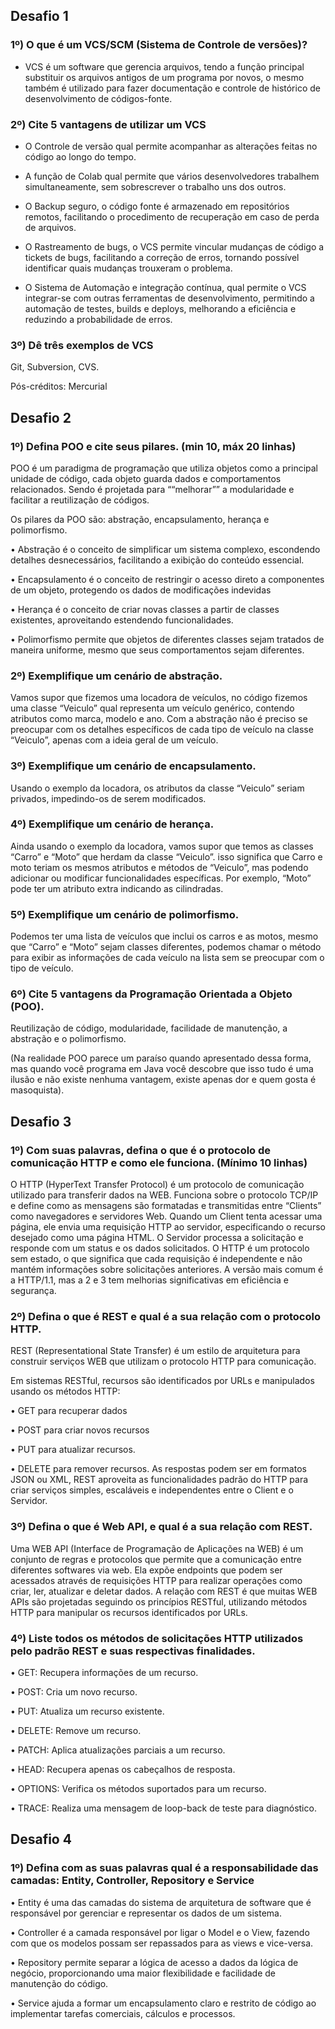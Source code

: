 ## Desafio 1

### 1º) O que é um VCS/SCM (Sistema de Controle de versões)?

 - VCS é um software que gerencia arquivos, tendo a função principal substituir os arquivos antigos de um programa por novos, o mesmo também é utilizado para fazer documentação e controle de histórico de desenvolvimento de códigos-fonte.

### 2º) Cite 5 vantagens de utilizar um VCS

- O Controle de versão qual permite acompanhar as alterações feitas no código ao longo do tempo.

- A função de Colab qual permite que vários desenvolvedores trabalhem simultaneamente, sem sobrescrever o trabalho uns dos outros.

- O Backup seguro, o código fonte é armazenado em repositórios remotos, facilitando o procedimento de recuperação em caso de perda de arquivos.

- O Rastreamento de bugs, o VCS permite vincular mudanças de código a tickets de bugs, facilitando a correção de erros, tornando possível identificar quais mudanças trouxeram o problema.

- O Sistema de Automação e integração contínua, qual permite o VCS integrar-se com outras ferramentas de desenvolvimento, permitindo a automação de testes, builds e deploys, melhorando a eficiência e reduzindo a probabilidade de erros.

### 3º) Dê três exemplos de VCS

Git, Subversion, CVS.

Pós-créditos: Mercurial

## Desafio 2

### 1º) Defina POO e cite seus pilares. (min 10, máx 20 linhas)

POO é um paradigma de programação que utiliza objetos como a principal unidade de código, cada objeto guarda dados e comportamentos relacionados. Sendo é projetada para ““melhorar”” a modularidade e facilitar a reutilização de códigos.

Os pilares da POO são: abstração, encapsulamento, herança e polimorfismo.

•	Abstração é o conceito de simplificar um sistema complexo, escondendo detalhes desnecessários, facilitando a exibição do conteúdo essencial.

•	Encapsulamento é o conceito de restringir o acesso direto a componentes de um objeto, protegendo os dados de modificações indevidas

•	Herança é o conceito de criar novas classes a partir de classes existentes, aproveitando estendendo funcionalidades.

•	Polimorfismo permite que objetos de diferentes classes sejam tratados de maneira uniforme, mesmo que seus comportamentos sejam diferentes.

### 2º) Exemplifique um cenário de abstração.

Vamos supor que fizemos uma locadora de veículos, no código fizemos uma classe “Veiculo” qual representa um veículo genérico, contendo atributos como marca, modelo e ano.
Com a abstração não é preciso se preocupar com os detalhes específicos de cada tipo de veículo na classe “Veiculo”, apenas com a ideia geral de um veículo.

### 3º) Exemplifique um cenário de encapsulamento.

Usando o exemplo da locadora, os atributos da classe “Veiculo” seriam privados, impedindo-os de serem modificados.

### 4º) Exemplifique um cenário de herança.

Ainda usando o exemplo da locadora, vamos supor que temos as classes “Carro” e “Moto” que herdam da classe “Veiculo”.
isso significa que Carro e moto teriam os mesmos atributos e métodos de “Veiculo”, mas podendo adicionar ou modificar funcionalidades específicas.
Por exemplo, “Moto” pode ter um atributo extra indicando as cilindradas.

### 5º) Exemplifique um cenário de polimorfismo.

Podemos ter uma lista de veículos que inclui os carros e as motos, mesmo que “Carro” e “Moto” sejam classes diferentes, podemos chamar o método para exibir as informações de cada veículo na lista sem se preocupar com o tipo de veículo.

### 6º) Cite 5 vantagens da Programação Orientada a Objeto (POO).

Reutilização de código, modularidade, facilidade de manutenção, a abstração e o polimorfismo.

(Na realidade POO parece um paraíso quando apresentado dessa forma, mas quando você programa em Java você descobre que isso tudo é uma ilusão e não existe nenhuma vantagem, existe apenas dor e quem gosta é masoquista).

## Desafio 3

### 1º) Com suas palavras, defina o que é o protocolo de comunicação HTTP e como ele funciona. (Mínimo 10 linhas)

O HTTP (HyperText Transfer Protocol) é um protocolo de comunicação utilizado para transferir dados na WEB. Funciona sobre o protocolo TCP/IP e define como as mensagens são formatadas e transmitidas entre “Clients” como navegadores e servidores Web. Quando um Client tenta acessar uma página, ele envia uma requisição HTTP ao servidor, especificando o recurso desejado como uma página HTML. O Servidor processa a solicitação e responde com um status e os dados solicitados. O HTTP é um protocolo sem estado, o que significa que cada requisição é independente e não mantém informações sobre solicitações anteriores. 
A versão mais comum é a HTTP/1.1, mas a 2 e 3 tem melhorias significativas em eficiência e segurança.

### 2º) Defina o que é REST e qual é a sua relação com o protocolo HTTP.

REST (Representational State Transfer) é um estilo de arquitetura para construir serviços WEB que utilizam o protocolo HTTP para comunicação.

Em sistemas RESTful, recursos são identificados por URLs e manipulados usando os métodos HTTP:

• GET para recuperar dados

• POST para criar novos recursos

• PUT para atualizar recursos.

• DELETE para remover recursos.
As respostas podem ser em formatos JSON ou XML, REST aproveita as funcionalidades padrão do HTTP para criar serviços simples, escaláveis e independentes entre o Client e o Servidor.

### 3º) Defina o que é Web API, e qual é a sua relação com REST.

Uma WEB API (Interface de Programação de Aplicações na WEB) é um conjunto de regras e protocolos que permite que a comunicação entre diferentes softwares via web. Ela expõe endpoints que podem ser acessados através de requisições HTTP para realizar operações como criar, ler, atualizar e deletar dados.
A relação com REST é que muitas WEB APIs são projetadas seguindo os princípios RESTful, utilizando métodos HTTP para manipular os recursos identificados por URLs.

### 4º) Liste todos os métodos de solicitações HTTP utilizados pelo padrão REST e suas respectivas finalidades.

• GET: Recupera informações de um recurso.

• POST: Cria um novo recurso.

• PUT: Atualiza um recurso existente.

• DELETE: Remove um recurso.

• PATCH: Aplica atualizações parciais a um recurso.

• HEAD: Recupera apenas os cabeçalhos de resposta.

• OPTIONS: Verifica os métodos suportados para um recurso.

• TRACE: Realiza uma mensagem de loop-back de teste para diagnóstico.

## Desafio 4

### 1º) Defina com as suas palavras qual é a responsabilidade das camadas: Entity, Controller, Repository e Service

• Entity é uma das camadas do sistema de arquitetura de software que é responsável por gerenciar e representar os dados de um sistema.

• Controller é a camada responsável por ligar o Model e o View, fazendo com que os modelos possam ser repassados para as views e vice-versa.

• Repository permite separar a lógica de acesso a dados da lógica de negócio, proporcionando uma maior flexibilidade e facilidade de manutenção do código.

• Service ajuda a formar um encapsulamento claro e restrito de código ao implementar tarefas comerciais, cálculos e processos.
